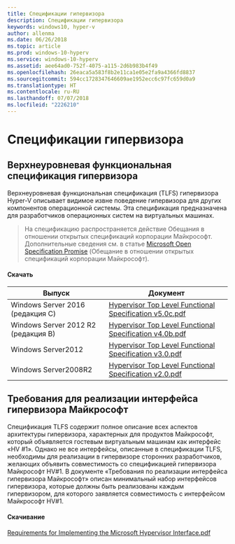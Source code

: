 ```yaml
---
title: Спецификации гипервизора
description: Спецификации гипервизора
keywords: windows10, hyper-v
author: allenma
ms.date: 06/26/2018
ms.topic: article
ms.prod: windows-10-hyperv
ms.service: windows-10-hyperv
ms.assetid: aee64ad0-752f-4075-a115-2d6b983b4f49
ms.openlocfilehash: 26eaca5a583f8b2e11ca1e05e2fa9a4366fd8837
ms.sourcegitcommit: 594cc1728347646609ae1952ecc6c97fc659d0a9
ms.translationtype: HT
ms.contentlocale: ru-RU
ms.lasthandoff: 07/07/2018
ms.locfileid: "2226210"
---
```

# <a name="hypervisor-specifications"></a>Спецификации гипервизора

## <a name="hypervisor-top-level-functional-specification"></a>Верхнеуровневая функциональная спецификация гипервизора

Верхнеуровневая функциональная спецификация (TLFS) гипервизора Hyper-V описывает видимое извне поведение гипервизора для других компонентов операционной системы. Эта спецификация предназначена для разработчиков операционных систем на виртуальных машинах.
  
> На спецификацию распространяется действие Обещания в отношении открытых спецификаций корпорации Майкрософт.  Дополнительные сведения см. в статье [Microsoft Open Specification Promise](https://msdn.microsoft.com/en-us/openspecifications) (Обещание в отношении открытых спецификаций корпорации Майкрософт).  

#### <a name="download"></a>Скачать
Выпуск | Документ
--- | ---
Windows Server 2016 (редакция С) | [Hypervisor Top Level Functional Specification v5.0c.pdf](https://github.com/MicrosoftDocs/Virtualization-Documentation/raw/live/tlfs/Hypervisor%20Top%20Level%20Functional%20Specification%20v5.0C.pdf)
Windows Server 2012 R2 (редакция B) | [Hypervisor Top Level Functional Specification v4.0b.pdf](https://github.com/Microsoft/Virtualization-Documentation/raw/master/tlfs/Hypervisor%20Top%20Level%20Functional%20Specification%20v4.0b.pdf)
Windows Server2012 | [Hypervisor Top Level Functional Specification v3.0.pdf](https://github.com/Microsoft/Virtualization-Documentation/raw/master/tlfs/Hypervisor%20Top%20Level%20Functional%20Specification%20v3.0.pdf)
Windows Server2008R2 | [Hypervisor Top Level Functional Specification v2.0.pdf](https://github.com/Microsoft/Virtualization-Documentation/raw/master/tlfs/Hypervisor%20Top%20Level%20Functional%20Specification%20v2.0.pdf)

## <a name="requirements-for-implementing-the-microsoft-hypervisor-interface"></a>Требования для реализации интерфейса гипервизора Майкрософт

Спецификация TLFS содержит полное описание всех аспектов архитектуры гипервизора, характерных для продуктов Майкрософт, который объявляется гостевым виртуальным машинам как интерфейс «HV #1».  Однако не все интерфейсы, описанные в спецификации TLFS, необходимы для реализации в гипервизоре сторонних разработчиков, желающих объявить совместимость со спецификацией гипервизора Майкрософт HV#1. В документе «Требования по реализации интерфейса гипервизора Майкрософт» описан минимальный набор интерфейсов гипервизора, которые должны быть реализованы каждым гипервизором, для которого заявляется совместимость с интерфейсом Майкрософт HV#1.

#### <a name="download"></a>Скачивание

[Requirements for Implementing the Microsoft Hypervisor Interface.pdf](https://github.com/Microsoft/Virtualization-Documentation/raw/master/tlfs/Requirements%20for%20Implementing%20the%20Microsoft%20Hypervisor%20Interface.pdf)
